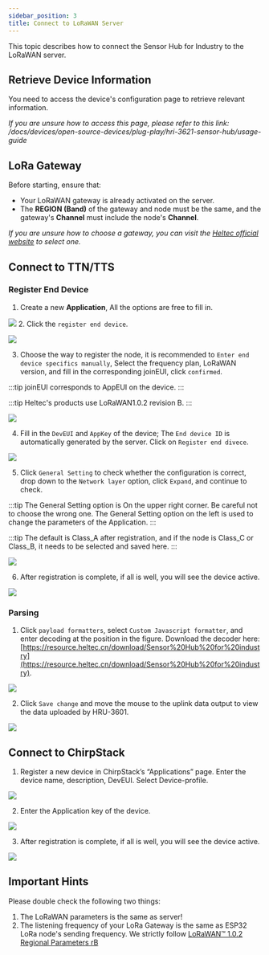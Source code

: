 ```yaml
---
sidebar_position: 3
title: Connect to LoRaWAN Server
---
```



This topic describes how to connect the Sensor Hub for Industry to the LoRaWAN server.

## Retrieve Device Information
You need to access the device's configuration page to retrieve relevant information.

*If you are unsure how to access this page, please refer to this link: /docs/devices/open-source-devices/plug-play/hri-3621-sensor-hub/usage-guide*

## LoRa Gateway
Before starting, ensure that:
- Your LoRaWAN gateway is already activated on the server.
- The **REGION (Band)** of the gateway and node must be the same, and the gateway's **Channel** must include the node's **Channel**.

*If you are unsure how to choose a gateway, you can visit the [Heltec official website](https://heltec.org/product-category/lora/lora-gateway/) to select one.*


## Connect to TTN/TTS
### Register End Device
1. Create a new **Application**, All the options are free to fill in.

![](img/08.png)
2. Click the `register end device`.

![](img/09.png)

3. Choose the way to register the node, it is recommended to `Enter end device specifics manually`, Select the frequency plan, LoRaWAN version, and fill in the corresponding joinEUI, click `confirmed`.

:::tip
joinEUI corresponds to AppEUI on the device.
:::

:::tip
Heltec's products use LoRaWAN1.0.2 revision B.
:::

![](img/10.png)

4. Fill in the `DevEUI` and `AppKey` of the device; The `End device ID` is automatically generated by the server. Click on `Register end divece`.

![](img/11.png)

5. Click `General Setting` to check whether the configuration is correct, drop down to the `Network layer` option, click `Expand`, and continue to check.

:::tip
The General Setting option is On the upper right corner. Be careful not to choose the wrong one. The General Setting option on the left is used to change the parameters of the Application.
:::

:::tip
The default is Class_A after registration, and if the node is Class_C or Class_B, it needs to be selected and saved here.
:::

![](img/12.png)

6. After registration is complete, if all is well, you will see the device active.

![](img/13.jpg)

### Parsing
1. Click `payload formatters`, select `Custom Javascript formatter`, and enter decoding at the position in the figure. Download the decoder here: [https://resource.heltec.cn/download/Sensor%20Hub%20for%20industry](https://resource.heltec.cn/download/Sensor%20Hub%20for%20industry).

![](img/14.jpg)

2. Click `Save change` and move the mouse to the uplink data output to view the data uploaded by HRU-3601.

![](img/15.png)



## Connect to ChirpStack

1. Register a new device in ChirpStack’s “Applications” page. Enter the device name, description, DevEUI. Select Device-profile.

![](img/20.png)

2. Enter the Application key of the device.

![](img/21.png)

3. After registration is complete, if all is well, you will see the device active.

![](img/22.png)

## Important Hints

Please double check the following two things:

1. The LoRaWAN parameters is the same as server!
2. The listening frequency of your LoRa Gateway is the same as ESP32 LoRa node's sending frequency. We strictly follow [LoRaWAN™ 1.0.2 Regional Parameters rB](https://resource.heltec.cn/download/LoRaWANRegionalParametersv1.0.2_final_1944_1.pdf)

